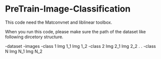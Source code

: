 # PreTrain-Image-Classification
This code need the Matconvnet and liblinear toolbox.

When you run this code, please make sure the path of the dataset like following dircetory structure.

  -dataset
    -images
      -class 1
        Img 1_1
        Img 1_2
      -class 2
        Img 2_1
        Img 2_2
      .
      .
      -class N
        Img N_1
        Img N_2
